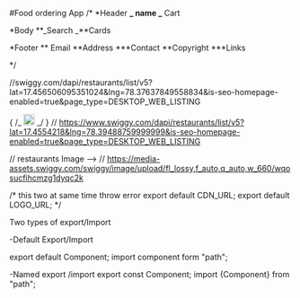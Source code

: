 #Food ordering App
/\*
\*Header
**_ name
_** Cart

\*Body
**_Search
_**Cards

\*Footer
** Email
**Address
**\*Contact
**Copyright
\*\*\*Links

\*/

//swiggy.com/dapi/restaurants/list/v5?lat=17.456506095351024&lng=78.37637849558834&is-seo-homepage-enabled=true&page_type=DESKTOP_WEB_LISTING

{
/_ <img
width="20"
height="20"
src="https://img.icons8.com/ios-filled/50/40C057/rating-circled.png"
alt="rating-circled"
/> _/
}
// https://www.swiggy.com/dapi/restaurants/list/v5?lat=17.4554218&lng=78.39488759999999&is-seo-homepage-enabled=true&page_type=DESKTOP_WEB_LISTING

// restaurants Image -->
// https://media-assets.swiggy.com/swiggy/image/upload/fl_lossy,f_auto,q_auto,w_660/wqosucfihcmzg1dyqc2k


/*
this two at same time throw error
export default CDN_URL;
export default LOGO_URL;
*/

Two types of export/Import

-Default Export/Import

export default Component;
import component form "path";

-Named export /import
export const Component;
import {Component} from "path";
